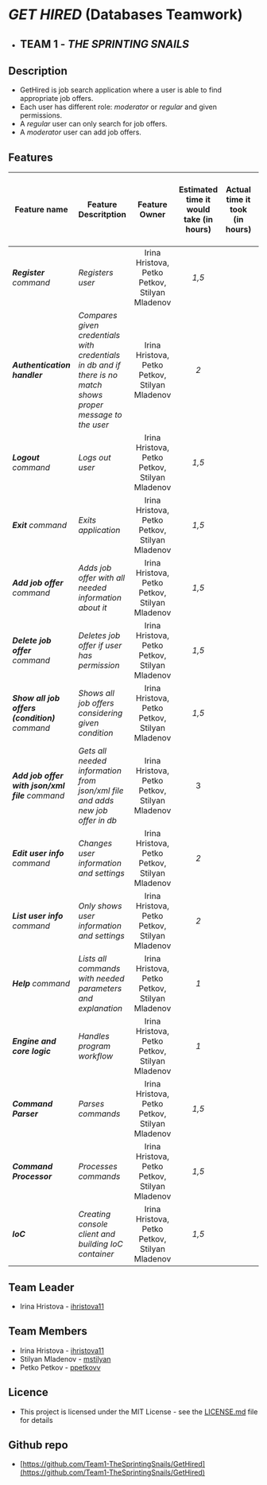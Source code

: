 # ***GET HIRED*** (Databases Teamwork)
- ## TEAM 1 - ***THE SPRINTING SNAILS***

## Description
 - GetHired is job search application where a user is able to find appropriate job offers. 
 - Each user has different role: *moderator* or *regular* and given permissions.
 - A *regular* user can only search for job offers.
 - A *moderator* user can add job offers.

## Features

Feature name | Feature Descritption | Feature Owner | Estimated time it would take (in hours) | Actual time it took (in hours) | Estimated time it would take to unit test (in days) | Actual time it took to unit test (in days)
| ------------- | ------------- | :-------------: | :-------------: | ------------- | :-------------: | ------------- |
| ***Register** command* | *Registers user* | Irina Hristova, Petko Petkov, Stilyan Mladenov | *1,5* |  | *1* |
| ***Authentication handler*** | *Compares given credentials with credentials in db and if there is no match shows proper message to the user* | Irina Hristova, Petko Petkov, Stilyan Mladenov | *2* |  | *2* |
| ***Logout** command* | *Logs out user* | Irina Hristova, Petko Petkov, Stilyan Mladenov | *1,5* |  | *1*
| ***Exit** command* | *Exits application* | Irina Hristova, Petko Petkov, Stilyan Mladenov | *1,5* |  | *1*
| ***Add job offer** command* | *Adds job offer with all needed information about it* | Irina Hristova, Petko Petkov, Stilyan Mladenov | *1,5* |  | *1*
| ***Delete job offer** command* | *Deletes job offer if user has permission* | Irina Hristova, Petko Petkov, Stilyan Mladenov | *1,5* |  | *1*
| ***Show all job offers (condition)** command* | *Shows all job offers considering given condition* | Irina Hristova, Petko Petkov, Stilyan Mladenov | *1,5* |  | *1,5*
| ***Add job offer with json/xml file** command* | *Gets all needed information from json/xml file and adds new job offer in db* | Irina Hristova, Petko Petkov, Stilyan Mladenov | 3 |  | *1*
| ***Edit user info** command* | *Changes user information and settings* | Irina Hristova, Petko Petkov, Stilyan Mladenov | *2* |  | *1*
| ***List user info** command* | *Only shows user information and settings* | Irina Hristova, Petko Petkov, Stilyan Mladenov | *2* |  | *1*
| ***Help** command* | *Lists all commands with needed parameters and explanation* | Irina Hristova, Petko Petkov, Stilyan Mladenov | *1* |  | *1*
| ***Engine and core logic*** | *Handles program workflow* | Irina Hristova, Petko Petkov, Stilyan Mladenov | *1* |  | *1*
| ***Command Parser*** | *Parses commands* | Irina Hristova, Petko Petkov, Stilyan Mladenov | *1,5* |  | *2*
| ***Command Processor*** | *Processes commands* | Irina Hristova, Petko Petkov, Stilyan Mladenov | *1,5* |  | *2*
| ***IoC*** | *Creating console client and building IoC container* | Irina Hristova, Petko Petkov, Stilyan Mladenov | *1,5* |  | *1*


## Team Leader

 - Irina Hristova - [ihristova11](https://github.com/ihristova11)

 ## Team Members
  - Irina Hristova - [ihristova11](https://github.com/ihristova11)
  - Stilyan Mladenov - [mstilyan](https://github.com/mstilyan)
  - Petko Petkov - [ppetkovv](https://github.com/ppetkovv)

## Licence
 - This project is licensed under the MIT License - see the [LICENSE.md](https://github.com/Team1-TheSprintingSnails/GetHired/blob/master/LICENSE) file for details

## Github repo
 - [https://github.com/Team1-TheSprintingSnails/GetHired](https://github.com/Team1-TheSprintingSnails/GetHired)

